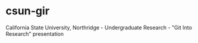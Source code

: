 # csun-gir
California State University, Northridge - Undergraduate Research - "Git Into Research" presentation
